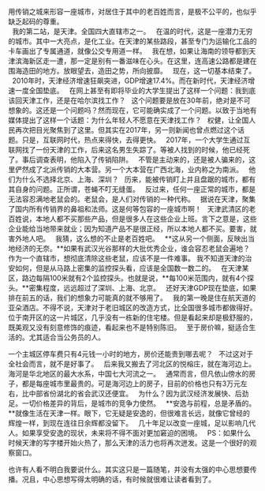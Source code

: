 用传销之城来形容一座城市，对居住于其中的老百姓而言，是极不公平的，也似乎缺乏起码的尊重。  
 
我的第二站，是天津。全国四大直辖市之一。
 
在温的时代，这是一座潜力无穷的城市。其中一大亮点，是化工业。在天津的某些路段，甚至专门为运输化工品的卡车画出了专属通道，就像公交专用道一样。
 
我在想，如果让海南的领导都到天津滨海新区走一遭，那一定是别有一番滋味在心头。在这里，连高速公路都是建在围海造田的地方。放眼望去，造田之势，所向披靡。
 
现在，这一切基本结束了。
 
2010年时，天津经济增速狂飙突进，GDP增速17.4%。而在新时代，天津经济增速一度全国垫底。
 
在网上甚至有即将毕业的大学生提出了这样一个问题：我到底该回天津工作，还是在哈尔滨找工作？
 
这个问题要是放在30年前，绝对是不可想象的。这还是一个问题吗？然而现在，它可能确实成了一个问题。以致于当地有媒体提出了这样一个话题：为什么年轻人不愿意在天津找工作？
 
权健，让全国人民再次把目光聚焦到了这里。但其实在2017年，另一则新闻也曾点燃过这个话题。只是，互联网时代，热点来得快，去得更快。
 
2017年，一个大学生通过互联网找了一份天津的工作，后来这名男生失踪了。等被人找到的时候，他已经死了。事后调查表明，他陷入了传销陷阱。
 
不管是主动来的，还是被人骗来的，这里俨然成了北派传销的大本营。另一个大本营在广西北海，业内称之为南派。
 
他们为什么不选择北京、上海、深圳？
 
历来，能被传销盯上并且盘踞的城市，都有其自身的问题。正所谓，苍蝇不叮无缝蛋。
 
反过来，任何一座正常的城市，都是无法容忍满地老鼠会的。老鼠会，是人们对传销的一种代称。
 
据说在天津，聚集了国内所有传销界的鼻祖和法师。这是何等包容的一座城市啊！
 
天津武清区的老百姓说，本地人都不买那些产品，但是很多人在这些企业上班。言下之意是，这些企业能给当地带来就业；因为知道产品不是很正经，所以本地人都不买。要害，就害外地人吧。
 
我猜，这么想的不止是老百姓吧。
 
**这从另一个侧面，反映出当地经济的无奈。**如果有武汉光谷那样的大批优秀企业，谁会容忍老鼠会遍地？作为一个直辖市，想彻底清除这些老鼠，应该不是一件难事。
我不知道天津的治安如何，但是从马路上密集的监控探头看，应该是全国数一数二的。
 
在天津某区，路边每隔100米就有2个监控探头。也就是说，**每100米范围内，就有4个探头。**密集程度，远远超过了深圳、上海、北京。
 
还好天津GDP现在垫底，如果排在前五的话，我们的想象力可能真的就不够用了。
 
我的第一晚是住在航天道的亚朵酒店。不得不说，天津对于老旧城区的改造方式，比全国很多城市都做得好。位于南开区的这一片城区，几乎没有一栋新的住宅楼。但是看起来却是极舒服的，既美观又没有刻意修饰的痕迹，看起来也不是特别陈旧。
 
至于房价嘛，挺适合生活的。尤其适合当公务员的人。
  
一个主城区停车费只有4元钱一小时的地方，房价还能贵到哪去呢？
 
不过这对于全社会而言，就不是好事了。
 
后来我又搬去了河北区的悦榕庄，就在海河边上。海河是华北地区的最大水系，中国七大河流之一。
 
通常而言，但凡依山傍水的房子，都是每座城市里最贵的。可是海河边上的房子，目前的价格也只有3万元左右，比中部省份湖北的省会武汉还便宜。
 
为什么？因为武汉经济发展快、后劲足。一切价格差异的背后，是城市的竞争力使然。
 
**安逸与前程，总是矛盾的。**就像生活在天津一样。眼下，它无疑是安逸的，但很难言长远，就像它曾经的辉煌一样，到现在连往日余辉都没留下。
 
几十年足以改变一座城，足以影响几代人。如果享受安逸的现状，未来将不得不面对更加窘迫的困境。
 
PS：如果什么时候天津的写字楼开始火热了，那么天津的活力也将再次迸发。这是一个很好的观察窗口。
  
也许有人看不明白我要说什么。其实这只是一篇随笔，并没有太强的中心思想要传播。况且，中心思想写得太明确的话，有时候就很难让读者看到了。